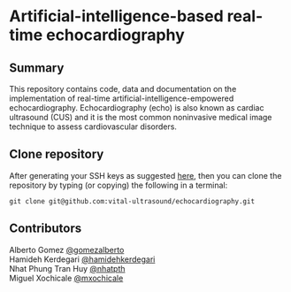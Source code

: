 # Artificial-intelligence-based real-time echocardiography

## Summary 
This repository contains code, data and documentation on the implementation of real-time artificial-intelligence-empowered echocardiography.
Echocardiography (echo) is also known as cardiac ultrasound (CUS) and it is the most common noninvasive medical image technique to assess cardiovascular disorders.   

## Clone repository
After generating your SSH keys as suggested [here](https://docs.gitlab.com/ee/ssh/), then you can clone the repository by typing (or copying) the following in a terminal:
```
git clone git@github.com:vital-ultrasound/echocardiography.git
```

## Contributors
Alberto Gomez [@gomezalberto](https://github.com/gomezalberto)          
Hamideh Kerdegari [@hamidehkerdegari](https://github.com/hamidehkerdegari)       
Nhat Phung Tran Huy [@nhatpth](https://github.com/huynhatd13)    
Miguel Xochicale [@mxochicale](https://gitlhub.com/mxochicale)           